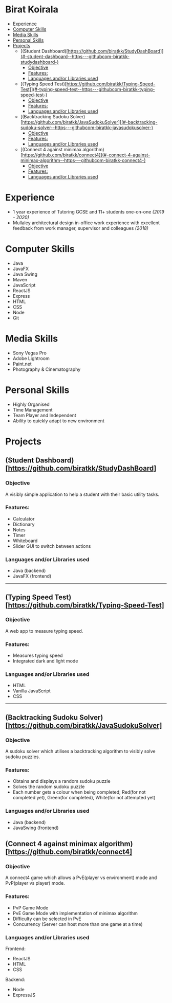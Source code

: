 # Birat Koirala

- [Experience](#experience)
- [Computer Skills](#computer-skills)
- [Media Skills](#media-skills)
- [Personal Skills](#personal-skills)
- [Projects](#projects)
  * [(Student Dashboard)[https://github.com/biratkk/StudyDashBoard]](#-student-dashboard--https---githubcom-biratkk-studydashboard-)
    + [Objective](#objective)
    + [Features:](#features-)
    + [Languages and/or Libraries used](#languages-and-or-libraries-used)
  * [(Typing Speed Test)[https://github.com/biratkk/Typing-Speed-Test]](#-typing-speed-test--https---githubcom-biratkk-typing-speed-test-)
    + [Objective](#objective-1)
    + [Features:](#features--1)
    + [Languages and/or Libraries used](#languages-and-or-libraries-used-1)
  * [(Backtracking Sudoku Solver)[https://github.com/biratkk/JavaSudokuSolver]](#-backtracking-sudoku-solver--https---githubcom-biratkk-javasudokusolver-)
    + [Objective](#objective-2)
    + [Features:](#features--2)
    + [Languages and/or Libraries used](#languages-and-or-libraries-used-2)
  * [(Connect 4 against minimax algorithm)[https://github.com/biratkk/connect4]](#-connect-4-against-minimax-algorithm--https---githubcom-biratkk-connect4-)
    + [Objective](#objective-3)
    + [Features:](#features--3)
    + [Languages and/or Libraries used](#languages-and-or-libraries-used-3)

# Experience
- 1 year experience of Tutoring GCSE and 11+ students one-on-one *(2019 - 2020)*
- Mullaley architectural design in-office work experience with excellent feedback from work manager, supervisor and colleagues *(2018)*

# Computer Skills
- Java
- JavaFX
- Java Swing
- Maven
- JavaScript
- ReactJS
- Express
- HTML
- CSS
- Node
- Git

# Media Skills
- Sony Vegas Pro
- Adobe Lightroom
- Paint.net
- Photography & Cinematography

# Personal Skills
- Highly Organised
- Time Management
- Team Player and Independent
- Ability to quickly adapt to new environment

# Projects

## (Student Dashboard)[https://github.com/biratkk/StudyDashBoard] 

### Objective
A visibly simple application to help a student with their basic utility tasks.

### Features:
- Calculator
- Dictionary
- Notes
- Timer
- Whiteboard
- Slider GUI to switch between actions

### Languages and/or Libraries used
- Java (backend)
- JavaFX (frontend)

---

## (Typing Speed Test)[https://github.com/biratkk/Typing-Speed-Test] 

### Objective
A web app to measure typing speed.

### Features:
- Measures typing speed
- Integrated dark and light mode

### Languages and/or Libraries used

- HTML
- Vanilla JavaScript
- CSS

---

## (Backtracking Sudoku Solver)[https://github.com/biratkk/JavaSudokuSolver] 

### Objective
A sudoku solver which utilises a backtracking algorithm to visibly solve sudoku puzzles.

### Features:
- Obtains and displays a random sudoku puzzle
- Solves the random sudoku puzzle
- Each number gets a colour when being completed; Red(for not completed yet), Green(for completed), White(for not attempted yet)


### Languages and/or Libraries used
- Java (backend)
- JavaSwing (frontend)

## (Connect 4 against minimax algorithm)[https://github.com/biratkk/connect4] 

### Objective
A connect4 game which allows a PvE(player vs environment) mode and PvP(player vs player) mode.

### Features:
- PvP Game Mode
- PvE Game Mode with implementation of minimax algorithm
- Difficulty can be selected in PvE
- Concurrency (Server can host more than one game at a time)



### Languages and/or Libraries used
Frontend:
- ReactJS
- HTML
- CSS

Backend:
- Node
- ExpressJS

  